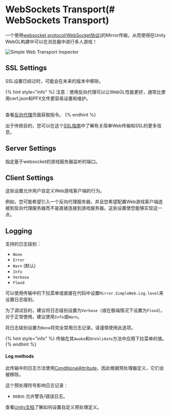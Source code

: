 # WebSockets Transport(# WebSockets Transport)

一个使用[websocket protocol(WebSocket协议)](https://en.wikipedia.org/wiki/WebSocket)的Mirror传输，从而使得在Unity WebGL构建中可以在浏览器中进行多人游戏！

![Simple Web Transport Inspector](../../../.gitbook/assets/simple-web-transport-current-inspector-view.png)

## SSL Settings <a href="#ssl-settings" id="ssl-settings"></a>

SSL设置已经过时，可能会在未来的版本中移除。

{% hint style="info" %}
注意：使用反向代理可以让WebGL性能更好，通常比使用cert.json和PFX文件更容易设置和维护。

\
查看[反向代理](reverse-proxy/)页面获取指令。
{% endhint %}

出于传统目的，您可以在这个[SSL指南](ssl.md)中了解有关简单Web传输和SSL的更多信息。

## Server Settings <a href="#server-settings" id="server-settings"></a>

指定基于websocket的游戏服务器监听的端口。

## Client Settings <a href="#client-settings" id="client-settings"></a>

这些设置允许用户自定义Web游戏客户端的行为。

例如，您可能希望引入一个反向代理服务器，并且您希望配置Web游戏客户端连接到反向代理服务器而不是直接连接到游戏服务器。这些设置使您能够实现这一点。

## Logging <a href="#logging" id="logging"></a>

支持的日志级别：

* `None`
* `Error`
* `Warn` (默认)
* `Info`
* `Verbose`
* `Flood`

可以使用传输中的下拉菜单或直接在代码中设置`Mirror.SimpleWeb.Log.level`来设置日志级别。

为了调试目的，建议将日志级别设置为`Verbose`（或在极端情况下设置为`Flood`）。对于正常使用，建议使用`Info`或`Warn`。

将日志级别设置为`None`将完全禁用日志记录。请谨慎使用此选项。

{% hint style="info" %}
传输在其`Awake`和`OnValidate`方法中应用下拉菜单的值。
{% endhint %}

#### Log methods <a href="#log-methods" id="log-methods"></a>

此传输中的日志方法使用[ConditionalAttribute](https://docs.microsoft.com/en-us/dotnet/api/system.diagnostics.conditionalattribute?view=netstandard-2.0)，因此根据预处理器定义，它们会被移除。

这个预处理符号影响日志记录：

* `DEBUG` 允许警告/错误日志。

查看[Unity文档](https://docs.unity3d.com/Manual/PlatformDependentCompilation.html)了解如何设置自定义预处理定义。
